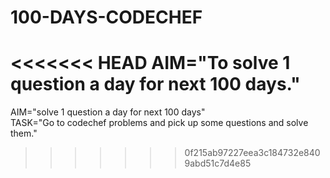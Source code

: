 # 100-DAYS-CODECHEF

<<<<<<< HEAD
AIM="To solve 1 question a day for next 100 days."
=======
AIM="solve 1 question a day for next 100 days"<br>
TASK="Go to codechef problems and pick up some questions and solve them."
>>>>>>> 0f215ab97227eea3c184732e8409abd51c7d4e85
